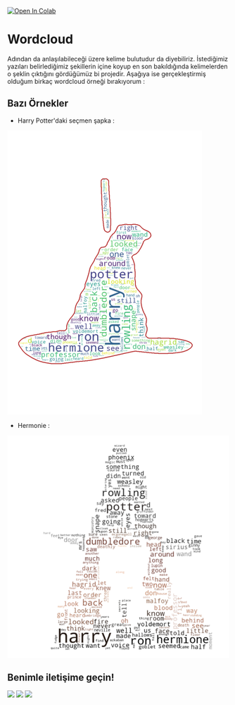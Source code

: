 [![Open In Colab](https://colab.research.google.com/assets/colab-badge.svg)](https://github.com/semihstp/Wordcloud-stylecloud_Projects/blob/main/wordcloud_project.ipynb)

# Wordcloud 

Adından da anlaşılabileceği üzere kelime bulutudur da diyebiliriz. İstediğimiz yazıları belirlediğimiz şekillerin içine koyup en son bakıldığında kelimelerden o şeklin çıktığını gördüğümüz bi projedir. Aşağıya ise gerçekleştirmiş olduğum birkaç wordcloud örneği bırakıyorum :

## Bazı Örnekler
* Harry Potter'daki seçmen şapka :

![Sorting Hat](https://github.com/semihstp/Wordcloud-stylecloud_Projects/blob/main/wordcloud_images/sorting_hat_with_contour.png?raw=true)

* Hermonie :

![Hermonie](https://github.com/semihstp/Wordcloud-stylecloud_Projects/blob/main/wordcloud_images/hermonie_with_color.png?raw=true)


## Benimle iletişime geçin!
[![](https://user-images.githubusercontent.com/56072259/121079707-28be5d00-c7e3-11eb-9666-9acb3dd9526a.png)](https://www.linkedin.com/in/semih-gulum/)
[![](https://user-images.githubusercontent.com/56072259/121079953-7c30ab00-c7e3-11eb-8e4d-506fabc530a5.png)](mailto:sgulum98@gmail.com)
[![](https://user-images.githubusercontent.com/56072259/121080373-0416b500-c7e4-11eb-833c-e6abe08efea0.png)](https://semihstp.github.io/)
